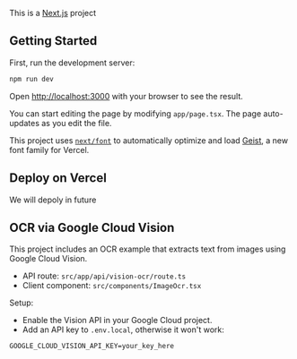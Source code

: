 This is a [Next.js](https://nextjs.org) project 

## Getting Started

First, run the development server:

```bash
npm run dev
```

Open [http://localhost:3000](http://localhost:3000) with your browser to see the result.

You can start editing the page by modifying `app/page.tsx`. The page auto-updates as you edit the file.

This project uses [`next/font`](https://nextjs.org/docs/app/building-your-application/optimizing/fonts) to automatically optimize and load [Geist](https://vercel.com/font), a new font family for Vercel.


## Deploy on Vercel

We will depoly in future

## OCR via Google Cloud Vision

This project includes an OCR example that extracts text from images using Google Cloud Vision.

- API route: `src/app/api/vision-ocr/route.ts`
- Client component: `src/components/ImageOcr.tsx`

Setup:
- Enable the Vision API in your Google Cloud project.
- Add an API key to `.env.local`, otherwise it won't work:

```
GOOGLE_CLOUD_VISION_API_KEY=your_key_here
```